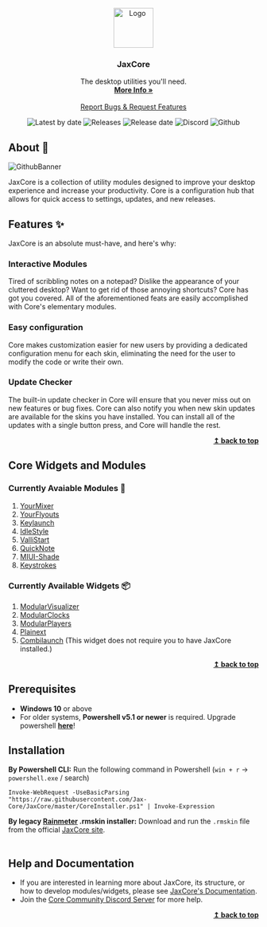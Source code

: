 
<br />
<div align="center">
  <a href="https://github.com/EnhancedJax/-JaxCore">
    <img src="https://imgur.com/AFjcn5M.png" alt="Logo" width="80" height="80">
  </a>

<h3 align="center">JaxCore</h3>

  <p align="center">
    The desktop utilities you'll need.
    <br />
    <a href="https://jax-core.github.io/"><strong>More Info »</strong></a>
    <br />
    <br />
    <a href="https://discord.gg/JmgehPSDD6">Report Bugs & Request Features </a>
  </p>
</div>


<p align="center">
  <img alt="Latest by date" src="https://img.shields.io/github/v/tag/Jax-Core/JaxCore?label=Version&style=for-the-badge" />
  <img alt="Releases" src="https://img.shields.io/github/downloads/Jax-Core/JaxCore/total?style=for-the-badge" />
  <img alt="Release date" src="https://img.shields.io/github/release-date/Jax-Core/JaxCore?label=Last%20Core%20Update&style=for-the-badge" />
  <img alt="Discord" src="https://img.shields.io/discord/880445067754610688?label=Discord%20server&style=for-the-badge" />
  <img alt="Github" src="https://img.shields.io/github/license/Jax-Core/JaxCore?style=for-the-badge" />
  
  
</p>

## About 👀

![GithubBanner](https://user-images.githubusercontent.com/80020581/173184125-dc277f1a-ed59-4055-8631-870eb803e3a8.png)

JaxCore is a collection of utility modules designed to improve your desktop experience and increase your productivity. Core is a configuration hub that allows for quick access to settings, updates, and new releases.

## Features ✨
JaxCore is an absolute must-have, and here's why:

### Interactive Modules

Tired of scribbling notes on a notepad? Dislike the appearance of your cluttered desktop? Want to get rid of those annoying shortcuts? Core has got you covered. All of the aforementioned feats are easily accomplished with Core's elementary modules.

### Easy configuration

Core makes customization easier for new users by providing a dedicated configuration menu for each skin, eliminating the need for the user to modify the code or write their own.

### Update Checker

The built-in update checker in Core will ensure that you never miss out on new features or bug fixes. Core can also notify you when new skin updates are available for the skins you have installed. You can install all of the updates with a single button press, and Core will handle the rest.

<p align="right">
    <b><a href="#top">↥ back to top</a></b>
</p>

## Core Widgets and Modules

### Currently Avaiable Modules 💠
1. [YourMixer](https://github.com/Jax-Core/YourMixer)
1. [YourFlyouts](https://github.com/Jax-Core/YourFlyouts)
1. [Keylaunch](https://github.com/Jax-Core/Keylaunch)
1. [IdleStyle](https://github.com/Jax-Core/IdleStyle)
1. [ValliStart](https://github.com/Jax-Core/ValliStart)
1. [QuickNote](https://github.com/Jax-Core/QuickNote)
1. [MIUI-Shade](https://github.com/Jax-Core/MIUI-Shade)
1. [Keystrokes](https://github.com/Jax-Core/Keystrokes)

### Currently Available Widgets 📦
1. [ModularVisualizer](https://github.com/Jax-Core/ModularVisualizer)
2. [ModularClocks](https://github.com/Jax-Core/Modularclocks)
3. [ModularPlayers](https://github.com/Jax-Core/ModularPlayers)
5. [Plainext](https://github.com/Jax-Core/Plainext)
4. [Combilaunch](https://github.com/Jax-Core/Combilaunch) (This widget does not require you to have JaxCore installed.)

<p align="right">
    <b><a href="#top">↥ back to top</a></b>
</p>

## Prerequisites
- **Windows 10** or above
- For older systems, **Powershell v5.1 or newer** is required. Upgrade powershell **[here](https://docs.microsoft.com/en-us/powershell/scripting/windows-powershell/install/installing-windows-powershell?view=powershell-7.2#upgrading-existing-windows-powershell)**!

## Installation 
**By Powershell CLI:**
Run the following command in Powershell (`win + r` -> `powershell.exe` / search)
```
Invoke-WebRequest -UseBasicParsing "https://raw.githubusercontent.com/Jax-Core/JaxCore/master/CoreInstaller.ps1" | Invoke-Expression
```
**By legacy [Rainmeter](https://www.rainmeter.net/) .rmskin installer:**
Download and run the `.rmskin` file from the official [JaxCore site](https://jax-core.github.io/).
<br />
<br />

## Help and Documentation
- If you are interested in learning more about JaxCore, its structure, or how to develop modules/widgets, please see [JaxCore's Documentation](https://jaxcore.gitbook.io/core/).
- Join the [Core Community Discord Server](https://discord.gg/JmgehPSDD6) for more help.

<p align="right">
    <b><a href="#top">↥ back to top</a></b>
</p>
